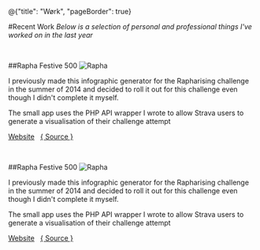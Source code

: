 @{"title": "Wørk", "pageBorder": true}

#Recent Work
*Below is a selection of personal and professional things I've worked on in the last year*

&nbsp;

##Rapha Festive 500
![Rapha](/img/work/rapha.jpg)

I previously made this infographic generator for the Rapharising challenge in the summer of 2014 and decided to roll it out for this challenge even though I didn't complete it myself.

The small app uses the PHP API wrapper I wrote to allow Strava users to generate a visualisation of their challenge attempt

[Website](#) &nbsp; [{ Source }](#)

&nbsp;

##Rapha Festive 500
![Rapha](/img/mountain.jpg)

I previously made this infographic generator for the Rapharising challenge in the summer of 2014 and decided to roll it out for this challenge even though I didn't complete it myself.

The small app uses the PHP API wrapper I wrote to allow Strava users to generate a visualisation of their challenge attempt

[Website](#) &nbsp; [{ Source }](#)
